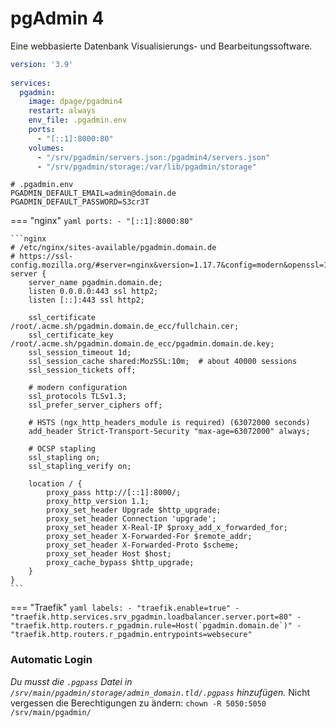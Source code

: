 # pgAdmin 4

Eine webbasierte Datenbank Visualisierungs- und Bearbeitungssoftware.

```yaml
version: '3.9'
	
services:
  pgadmin:
    image: dpage/pgadmin4
    restart: always
    env_file: .pgadmin.env
    ports:
      - "[::1]:8000:80"
    volumes:
      - "/srv/pgadmin/servers.json:/pgadmin4/servers.json"
      - "/srv/pgadmin/storage:/var/lib/pgadmin/storage"
```

```shell
# .pgadmin.env
PGADMIN_DEFAULT_EMAIL=admin@domain.de
PGADMIN_DEFAULT_PASSWORD=S3cr3T
```

=== "nginx"
    ```yaml
        ports:
          - "[::1]:8000:80"
    ```

    ```nginx
    # /etc/nginx/sites-available/pgadmin.domain.de
    # https://ssl-config.mozilla.org/#server=nginx&version=1.17.7&config=modern&openssl=1.1.1d&guideline=5.6
    server {
        server_name pgadmin.domain.de;
        listen 0.0.0.0:443 ssl http2;
        listen [::]:443 ssl http2;

        ssl_certificate /root/.acme.sh/pgadmin.domain.de_ecc/fullchain.cer;
        ssl_certificate_key /root/.acme.sh/pgadmin.domain.de_ecc/pgadmin.domain.de.key;
        ssl_session_timeout 1d;
        ssl_session_cache shared:MozSSL:10m;  # about 40000 sessions
        ssl_session_tickets off;

        # modern configuration
        ssl_protocols TLSv1.3;
        ssl_prefer_server_ciphers off;

        # HSTS (ngx_http_headers_module is required) (63072000 seconds)
        add_header Strict-Transport-Security "max-age=63072000" always;

        # OCSP stapling
        ssl_stapling on;
        ssl_stapling_verify on;

        location / {
            proxy_pass http://[::1]:8000/;
            proxy_http_version 1.1;
            proxy_set_header Upgrade $http_upgrade;
            proxy_set_header Connection 'upgrade';
            proxy_set_header X-Real-IP $proxy_add_x_forwarded_for;
            proxy_set_header X-Forwarded-For $remote_addr;
            proxy_set_header X-Forwarded-Proto $scheme;
            proxy_set_header Host $host;
            proxy_cache_bypass $http_upgrade;
        }
    }
    ```

=== "Traefik"
    ```yaml
        labels:
          - "traefik.enable=true"
          - "traefik.http.services.srv_pgadmin.loadbalancer.server.port=80"
          - "traefik.http.routers.r_pgadmin.rule=Host(`pgadmin.domain.de`)"
          - "traefik.http.routers.r_pgadmin.entrypoints=websecure"
    ```

### Automatic Login
*Du musst die `.pgpass` Datei in `/srv/main/pgadmin/storage/admin_domain.tld/.pgpass` hinzufügen.*
Nicht vergessen die Berechtigungen zu ändern: `chown -R 5050:5050 /srv/main/pgadmin/`